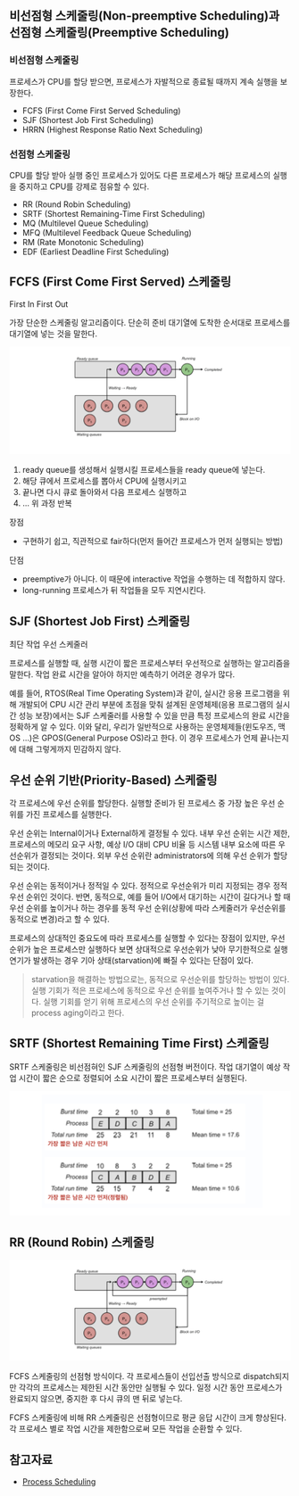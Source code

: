 ## 비선점형 스케줄링(Non-preemptive Scheduling)과 선점형 스케줄링(Preemptive Scheduling)

### 비선점형 스케줄링

프로세스가 CPU를 할당 받으면, 프로세스가 자발적으로 종료될 때까지 계속 실행을 보장한다.

- FCFS (First Come First Served Scheduling)
- SJF (Shortest Job First Scheduling)
- HRRN (Highest Response Ratio Next Scheduling)

### 선점형 스케줄링

CPU를 할당 받아 실행 중인 프로세스가 있어도 다른 프로세스가 해당 프로세스의 실행을 중지하고 CPU를 강제로 점유할 수 있다.

- RR (Round Robin Scheduling)
- SRTF (Shortest Remaining-Time First Scheduling)
- MQ (Multilevel Queue Scheduling)
- MFQ (Multilevel Feedback Queue Scheduling)
- RM (Rate Monotonic Scheduling)
- EDF (Earliest Deadline First Scheduling)

## FCFS (First Come First Served) 스케줄링

First In First Out

가장 단순한 스케줄링 알고리즘이다. 단순히 준비 대기열에 도착한 순서대로 프로세스를 대기열에 넣는 것을 말한다.

![Alt text](image.png)

1. ready queue를 생성해서 실행시킬 프로세스들을 ready queue에 넣는다.
2. 해당 큐에서 프로세스를 뽑아서 CPU에 실행시키고
3. 끝나면 다시 큐로 돌아와서 다음 프로세스 실행하고
4. ... 위 과정 반복

장점

- 구현하기 쉽고, 직관적으로 fair하다(먼저 들어간 프로세스가 먼저 실행되는 방법)

단점

- preemptive가 아니다. 이 때문에 interactive 작업을 수행하는 데 적합하지 않다.
- long-running 프로세스가 뒤 작업들을 모두 지연시킨다.

## SJF (Shortest Job First) 스케줄링

최단 작업 우선 스케줄러

프로세스를 실행할 때, 실행 시간이 짧은 프로세스부터 우선적으로 실행하는 알고리즘을 말한다. 작업 완료 시간을 알아야 하지만 예측하기 어려운 경우가 많다.

예를 들어, RTOS(Real Time Operating System)과 같이, 실시간 응용 프로그램을 위해 개발되어 CPU 시간 관리 부분에 초점을 맞춰 설계된 운영체제(응용 프로그램의 실시간 성능 보장)에서는 SJF 스케줄러를 사용할 수 있을 만큼 특정 프로세스의 완료 시간을 정확하게 알 수 있다.
이와 달리, 우리가 일반적으로 사용하는 운영체제들(윈도우즈, 맥OS ...)은 GPOS(General Purpose OS)라고 한다. 이 경우 프로세스가 언제 끝나는지에 대해 그렇게까지 민감하지 않다.

## 우선 순위 기반(Priority-Based) 스케줄링

각 프로세스에 우선 순위를 할당한다. 실행할 준비가 된 프로세스 중 가장 높은 우선 순위를 가진 프로세스를 실행한다.

우선 순위는 Internal이거나 External하게 결정될 수 있다.
내부 우선 순위는 시간 제한, 프로세스의 메모리 요구 사항, 예상 I/O 대비 CPU 비율 등 시스템 내부 요소에 따른 우선순위가 결정되는 것이다. 외부 우선 순위란 administrators에 의해 우선 순위가 할당되는 것이다.

우선 순위는 동적이거나 정적일 수 있다. 정적으로 우선순위가 미리 지정되는 경우 정적 우선 순위인 것이다. 반면, 동적으로, 예를 들어 I/O에서 대기하는 시간이 길다거나 할 때 우선 순위를 높이거나 하는 경우를 동적 우선 순위(상황에 따라 스케줄러가 우선순위를 동적으로 변경)라고 할 수 있다.

프로세스의 상대적인 중요도에 따라 프로세스를 실행할 수 있다는 장점이 있지만, 우선 순위가 높은 프로세스만 실행하다 보면 상대적으로 우선순위가 낮아 무기한적으로 실행 연기가 발생하는 경우 기아 상태(starvation)에 빠질 수 있다는 단점이 있다.

> starvation을 해결하는 방법으로는, 동적으로 우선순위를 할당하는 방법이 있다. 실행 기회가 적은 프로세스에 동적으로 우선 순위를 높여주거나 할 수 있는 것이다. 실행 기회를 얻기 위해 프로세스의 우선 순위를 주기적으로 높이는 걸 process aging이라고 한다.

## SRTF (Shortest Remaining Time First) 스케줄링

SRTF 스케줄링은 비선점혀인 SJF 스케줄링의 선점형 버전이다. 작업 대기열이 예상 작업 시간이 짧은 순으로 정렬되어 소요 시간이 짧은 프로세스부터 실행된다.

![Alt text](image-1.png)

## RR (Round Robin) 스케줄링

![Alt text](image-2.png)

FCFS 스케줄링의 선점형 방식이다. 각 프로세스들이 선입선출 방식으로 dispatch되지만 각각의 프로세스는 제한된 시간 동안만 실행될 수 있다. 일정 시간 동안 프로세스가 완료되지 않으면, 중지한 후 다시 큐의 맨 뒤로 넣는다.

FCFS 스케줄링에 비해 RR 스케줄링은 선점형이므로 평균 응답 시간이 크게 향상된다. 각 프로세스 별로 작업 시간을 제한함으로써 모든 작업을 순환할 수 있다.

## 참고자료

- [Process Scheduling](https://people.cs.rutgers.edu/~pxk/416/notes/07-scheduling.html)

